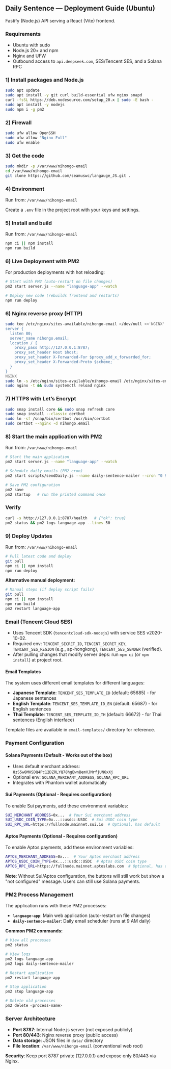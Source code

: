 ## Daily Sentence — Deployment Guide (Ubuntu)

Fastify (Node.js) API serving a React (Vite) frontend.

### Requirements
- Ubuntu with sudo
- Node.js 20+ and npm
- Nginx and UFW
- Outbound access to `api.deepseek.com`, SES/Tencent SES, and a Solana RPC

### 1) Install packages and Node.js
```bash
sudo apt update
sudo apt install -y git curl build-essential ufw nginx snapd
curl -fsSL https://deb.nodesource.com/setup_20.x | sudo -E bash -
sudo apt install -y nodejs
sudo npm i -g pm2
```

### 2) Firewall
```bash
sudo ufw allow OpenSSH
sudo ufw allow "Nginx Full"
sudo ufw enable
```

### 3) Get the code
```bash
sudo mkdir -p /var/www/nihongo-email
cd /var/www/nihongo-email
git clone https://github.com/seamuswc/langauge_JS.git .
```

### 4) Environment
Run from: `/var/www/nihongo-email`

Create a `.env` file in the project root with your keys and settings.

### 5) Install and build
Run from: `/var/www/nihongo-email`
```bash
npm ci || npm install
npm run build
```

### 6) Live Deployment with PM2

For production deployments with hot reloading:

```bash
# Start with PM2 (auto-restart on file changes)
pm2 start server.js --name "language-app" --watch

# Deploy new code (rebuilds frontend and restarts)
npm run deploy
```

### 6) Nginx reverse proxy (HTTP)
```bash
sudo tee /etc/nginx/sites-available/nihongo-email >/dev/null <<'NGINX'
server {
  listen 80;
  server_name nihongo.email;
  location / {
    proxy_pass http://127.0.0.1:8787;
    proxy_set_header Host $host;
    proxy_set_header X-Forwarded-For $proxy_add_x_forwarded_for;
    proxy_set_header X-Forwarded-Proto $scheme;
  }
}
NGINX
sudo ln -s /etc/nginx/sites-available/nihongo-email /etc/nginx/sites-enabled/nihongo-email
sudo nginx -t && sudo systemctl reload nginx
```

### 7) HTTPS with Let’s Encrypt
```bash
sudo snap install core && sudo snap refresh core
sudo snap install --classic certbot
sudo ln -sf /snap/bin/certbot /usr/bin/certbot
sudo certbot --nginx -d nihongo.email
```

### 8) Start the main application with PM2
Run from: `/var/www/nihongo-email`
```bash
# Start the main application
pm2 start server.js --name "language-app" --watch

# Schedule daily emails (PM2 cron)
pm2 start scripts/sendDaily.js --name daily-sentence-mailer --cron "0 9 * * *" --no-autorestart

# Save PM2 configuration
pm2 save
pm2 startup   # run the printed command once
```

### Verify
```bash
curl -s http://127.0.0.1:8787/health   # {"ok": true}
pm2 status && pm2 logs language-app --lines 50
```

### 9) Deploy Updates
Run from: `/var/www/nihongo-email`
```bash
# Pull latest code and deploy
git pull
npm ci || npm install
npm run deploy
```

**Alternative manual deployment:**
```bash
# Manual steps (if deploy script fails)
git pull
npm ci || npm install
npm run build
pm2 restart language-app
```

### Email (Tencent Cloud SES)
- Uses Tencent SDK (`tencentcloud-sdk-nodejs`) with service SES v2020-10-02.
- Required env: `TENCENT_SECRET_ID`, `TENCENT_SECRET_KEY`, `TENCENT_SES_REGION` (e.g., ap-hongkong), `TENCENT_SES_SENDER` (verified).
- After pulling changes that modify server deps: run `npm ci` (or `npm install`) at project root.

#### Email Templates
The system uses different email templates for different languages:
- **Japanese Template**: `TENCENT_SES_TEMPLATE_ID` (default: 65685) - for Japanese sentences
- **English Template**: `TENCENT_SES_TEMPLATE_ID_EN` (default: 65687) - for English sentences  
- **Thai Template**: `TENCENT_SES_TEMPLATE_ID_TH` (default: 66672) - for Thai sentences (English interface)

Template files are available in `email-templates/` directory for reference.

### Payment Configuration

#### Solana Payments (Default - Works out of the box)
- Uses default merchant address: `8zS5w8MHSDQ4Pc12DZRLYQ78hgEwnBemVJMrfjUN6xXj`
- Optional env: `SOLANA_MERCHANT_ADDRESS`, `SOLANA_RPC_URL`
- Integrates with Phantom wallet automatically

#### Sui Payments (Optional - Requires configuration)
To enable Sui payments, add these environment variables:
```bash
SUI_MERCHANT_ADDRESS=0x...  # Your Sui merchant address
SUI_USDC_COIN_TYPE=0x...::usdc::USDC  # Sui USDC coin type
SUI_RPC_URL=https://fullnode.mainnet.sui.io  # Optional, has default
```

#### Aptos Payments (Optional - Requires configuration)
To enable Aptos payments, add these environment variables:
```bash
APTOS_MERCHANT_ADDRESS=0x...  # Your Aptos merchant address
APTOS_USDC_COIN_TYPE=0x...::usdc::USDC  # Aptos USDC coin type
APTOS_RPC_URL=https://fullnode.mainnet.aptoslabs.com  # Optional, has default
```

**Note**: Without Sui/Aptos configuration, the buttons will still work but show a "not configured" message. Users can still use Solana payments.

### PM2 Process Management

The application runs with these PM2 processes:
- **`language-app`**: Main web application (auto-restart on file changes)
- **`daily-sentence-mailer`**: Daily email scheduler (runs at 9 AM daily)

**Common PM2 commands:**
```bash
# View all processes
pm2 status

# View logs
pm2 logs language-app
pm2 logs daily-sentence-mailer

# Restart application
pm2 restart language-app

# Stop application
pm2 stop language-app

# Delete old processes
pm2 delete <process-name>
```

### Server Architecture

- **Port 8787**: Internal Node.js server (not exposed publicly)
- **Port 80/443**: Nginx reverse proxy (public access)
- **Data storage**: JSON files in `data/` directory
- **File location**: `/var/www/nihongo-email` (conventional web root)

**Security**: Keep port 8787 private (127.0.0.1) and expose only 80/443 via Nginx.


